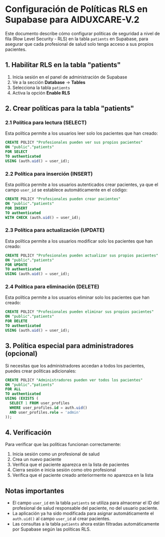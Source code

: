 # Configuración de Políticas RLS en Supabase para AIDUXCARE-V.2

Este documento describe cómo configurar políticas de seguridad a nivel de fila (Row Level Security - RLS) en la tabla `patients` en Supabase, para asegurar que cada profesional de salud solo tenga acceso a sus propios pacientes.

## 1. Habilitar RLS en la tabla "patients"

1. Inicia sesión en el panel de administración de Supabase
2. Ve a la sección **Database** → **Tables**
3. Selecciona la tabla `patients`
4. Activa la opción **Enable RLS**

## 2. Crear políticas para la tabla "patients"

### 2.1 Política para lectura (SELECT)

Esta política permite a los usuarios leer solo los pacientes que han creado:

```sql
CREATE POLICY "Profesionales pueden ver sus propios pacientes" 
ON "public"."patients"
FOR SELECT 
TO authenticated
USING (auth.uid() = user_id);
```

### 2.2 Política para inserción (INSERT)

Esta política permite a los usuarios autenticados crear pacientes, ya que el campo `user_id` se establece automáticamente en el código:

```sql
CREATE POLICY "Profesionales pueden crear pacientes" 
ON "public"."patients"
FOR INSERT 
TO authenticated
WITH CHECK (auth.uid() = user_id);
```

### 2.3 Política para actualización (UPDATE)

Esta política permite a los usuarios modificar solo los pacientes que han creado:

```sql
CREATE POLICY "Profesionales pueden actualizar sus propios pacientes" 
ON "public"."patients"
FOR UPDATE 
TO authenticated
USING (auth.uid() = user_id);
```

### 2.4 Política para eliminación (DELETE)

Esta política permite a los usuarios eliminar solo los pacientes que han creado:

```sql
CREATE POLICY "Profesionales pueden eliminar sus propios pacientes" 
ON "public"."patients"
FOR DELETE 
TO authenticated
USING (auth.uid() = user_id);
```

## 3. Política especial para administradores (opcional)

Si necesitas que los administradores accedan a todos los pacientes, puedes crear políticas adicionales:

```sql
CREATE POLICY "Administradores pueden ver todos los pacientes"
ON "public"."patients"
FOR ALL
TO authenticated
USING (EXISTS (
  SELECT 1 FROM user_profiles
  WHERE user_profiles.id = auth.uid()
  AND user_profiles.role = 'admin'
));
```

## 4. Verificación

Para verificar que las políticas funcionan correctamente:

1. Inicia sesión como un profesional de salud
2. Crea un nuevo paciente
3. Verifica que el paciente aparezca en la lista de pacientes
4. Cierra sesión e inicia sesión como otro profesional
5. Verifica que el paciente creado anteriormente no aparezca en la lista

## Notas importantes

- El campo `user_id` en la tabla `patients` se utiliza para almacenar el ID del profesional de salud responsable del paciente, no del usuario paciente.
- La aplicación ya ha sido modificada para asignar automáticamente el `auth.uid()` al campo `user_id` al crear pacientes.
- Las consultas a la tabla `patients` ahora están filtradas automáticamente por Supabase según las políticas RLS. 